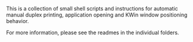 This is a collection of small shell scripts and instructions for automatic manual duplex printing, application opening and KWin window positioning behavior.

For more information, please see the readmes in the individual folders.
